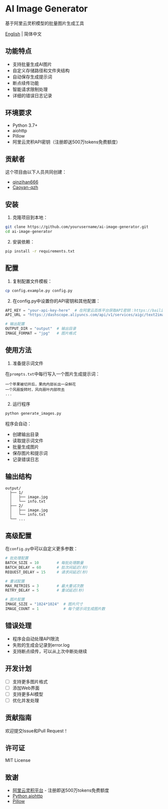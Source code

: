 # AI Image Generator

基于阿里云灵积模型的批量图片生成工具

[English](README_EN.md) | 简体中文

## 功能特点

- 支持批量生成AI图片
- 自定义存储路径和文件夹结构
- 自动保存生成提示词
- 断点续传功能
- 智能请求限制处理
- 详细的错误日志记录

## 环境要求

- Python 3.7+
- aiohttp
- Pillow
- 阿里云灵积API密钥（注册即送500万tokens免费额度）

## 贡献者

这个项目由以下人员共同创建：

- [qinzihan666](https://github.com/qinzihan666) 
- [Caoyan-qzh](https://github.com/Caoyan-qzh) 

## 安装

1. 克隆项目到本地：

```bash
git clone https://github.com/yourusername/ai-image-generator.git
cd ai-image-generator
```

2. 安装依赖：

```bash
pip install -r requirements.txt
```

## 配置

1. 复制配置文件模板：

```bash
cp config.example.py config.py
```

2. 在config.py中设置你的API密钥和其他配置：

```python
API_KEY = "your-api-key-here"  # 在阿里云百炼平台获取API密钥：https://bailian.console.aliyun.com
API_URL = "https://dashscope.aliyuncs.com/api/v1/services/aigc/text2image/image-synthesis"

# 输出配置
OUTPUT_DIR = "output"  # 输出目录
IMAGE_FORMAT = "jpg"   # 图片格式
```

## 使用方法

1. 准备提示词文件

在`prompts.txt`中每行写入一个图片生成提示词：

```text
一个苹果被切开后，果肉内部长出一朵鲜花
一个风扇旋转时，风向扇叶内部吹去
...
```

2. 运行程序

```bash
python generate_images.py
```

程序会自动：
- 创建输出目录
- 读取提示词文件
- 批量生成图片
- 保存图片和提示词
- 记录错误日志

## 输出结构

```
output/
  ├── 1/
  │   ├── image.jpg
  │   └── info.txt
  ├── 2/
  │   ├── image.jpg
  │   └── info.txt
  └── ...
```

## 高级配置

在`config.py`中可以自定义更多参数：

```python
# 批处理配置
BATCH_SIZE = 10        # 每批处理数量
BATCH_DELAY = 60       # 批次间延迟(秒)
REQUEST_DELAY = 15     # 请求间延迟(秒)

# 重试配置
MAX_RETRIES = 3        # 最大重试次数
RETRY_DELAY = 5        # 重试延迟(秒)

# 图片配置
IMAGE_SIZE = "1024*1024"  # 图片尺寸
IMAGE_COUNT = 1           # 每个提示词生成图片数
```

## 错误处理

- 程序会自动处理API限流
- 失败的生成会记录到error.log
- 支持断点续传，可以从上次中断处继续

## 开发计划

- [ ] 支持更多图片格式
- [ ] 添加Web界面
- [ ] 支持更多AI模型
- [ ] 优化并发处理

## 贡献指南

欢迎提交Issue和Pull Request！

## 许可证

MIT License

## 致谢

- [阿里云灵积平台](https://bailian.console.aliyun.com) - 注册即送500万tokens免费额度
- [Python aiohttp](https://docs.aiohttp.org)
- [Pillow](https://python-pillow.org)

